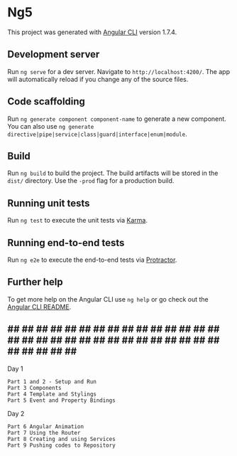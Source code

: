 # Ng5

This project was generated with [Angular CLI](https://github.com/angular/angular-cli) version 1.7.4.

## Development server

Run `ng serve` for a dev server. Navigate to `http://localhost:4200/`. The app will automatically reload if you change any of the source files.

## Code scaffolding

Run `ng generate component component-name` to generate a new component. You can also use `ng generate directive|pipe|service|class|guard|interface|enum|module`.

## Build

Run `ng build` to build the project. The build artifacts will be stored in the `dist/` directory. Use the `-prod` flag for a production build.

## Running unit tests

Run `ng test` to execute the unit tests via [Karma](https://karma-runner.github.io).

## Running end-to-end tests

Run `ng e2e` to execute the end-to-end tests via [Protractor](http://www.protractortest.org/).

## Further help

To get more help on the Angular CLI use `ng help` or go check out the [Angular CLI README](https://github.com/angular/angular-cli/blob/master/README.md).


## ## ## ## ## ## ## ## ## ## ## ## ## ## ## ## ## ## ## ## ## ## ## ## ## ## ## ## ## ## ## ## ## ## ## ## ## 

Day 1

    Part 1 and 2 - Setup and Run
    Part 3 Components
    Part 4 Template and Stylings
    Part 5 Event and Property Bindings

Day 2

    Part 6 Angular Animation
    Part 7 Using the Router
    Part 8 Creating and using Services
    Part 9 Pushing codes to Repository
